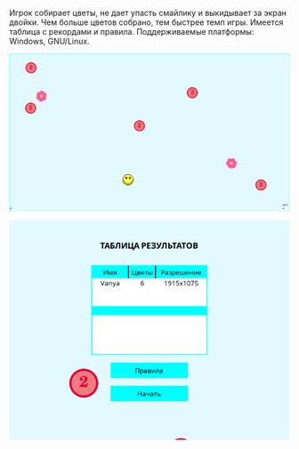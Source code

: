 Игрок собирает цветы, не дает упасть смайлику и выкидывает за экран двойки. Чем
больше цветов собрано, тем быстрее темп игры. Имеется таблица с рекордами и
правила. Поддерживаемые платформы: Windows, GNU/Linux.

![](https://github.com/vpunch/falling_flowers/blob/master/imgs/falflow1.png)

![](https://github.com/vpunch/falling_flowers/blob/master/imgs/falflow2.png)
